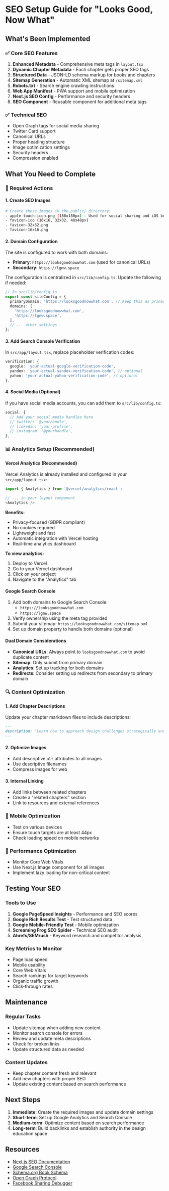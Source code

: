 # SEO Setup Guide for "Looks Good, Now What"

## What's Been Implemented

### ✅ Core SEO Features

1. **Enhanced Metadata** - Comprehensive meta tags in `layout.tsx`
2. **Dynamic Chapter Metadata** - Each chapter gets proper SEO tags
3. **Structured Data** - JSON-LD schema markup for books and chapters
4. **Sitemap Generation** - Automatic XML sitemap at `/sitemap.xml`
5. **Robots.txt** - Search engine crawling instructions
6. **Web App Manifest** - PWA support and mobile optimization
7. **Next.js SEO Config** - Performance and security headers
8. **SEO Component** - Reusable component for additional meta tags

### ✅ Technical SEO

- Open Graph tags for social media sharing
- Twitter Card support
- Canonical URLs
- Proper heading structure
- Image optimization settings
- Security headers
- Compression enabled

## What You Need to Complete

### 🔧 Required Actions

#### 1. Create SEO Images

```bash
# Create these images in the public/ directory:
- apple-touch-icon.png (180x180px) - Used for social sharing and iOS bookmarks
- favicon-ico (16x16, 32x32, 48x48px)
- favicon-32x32.png
- favicon-16x16.png
```

#### 2. Domain Configuration

The site is configured to work with both domains:
- **Primary**: `https://looksgoodnowwhat.com` (used for canonical URLs)
- **Secondary**: `https://lgnw.space`

The configuration is centralized in `src/lib/config.ts`. Update the following if needed:
```typescript
// In src/lib/config.ts
export const siteConfig = {
  primaryDomain: 'https://looksgoodnowwhat.com', // Keep this as primary
  domains: [
    'https://looksgoodnowwhat.com',
    'https://lgnw.space',
  ],
  // ... other settings
};
```

#### 3. Add Search Console Verification

In `src/app/layout.tsx`, replace placeholder verification codes:

```typescript
verification: {
  google: 'your-actual-google-verification-code',
  yandex: 'your-actual-yandex-verification-code', // optional
  yahoo: 'your-actual-yahoo-verification-code', // optional
},
```

#### 4. Social Media (Optional)

If you have social media accounts, you can add them to `src/lib/config.ts`:

```typescript
social: {
  // Add your social media handles here
  // twitter: '@yourhandle',
  // linkedin: 'your-profile',
  // instagram: '@yourhandle',
},
```

### 📊 Analytics Setup (Recommended)

#### Vercel Analytics (Recommended)

Vercel Analytics is already installed and configured in your `src/app/layout.tsx`:

```typescript
import { Analytics } from '@vercel/analytics/react';

// ... in your layout component
<Analytics />
```

**Benefits:**
- Privacy-focused (GDPR compliant)
- No cookies required
- Lightweight and fast
- Automatic integration with Vercel hosting
- Real-time analytics dashboard

**To view analytics:**
1. Deploy to Vercel
2. Go to your Vercel dashboard
3. Click on your project
4. Navigate to the "Analytics" tab

#### Google Search Console

1. Add both domains to Google Search Console:
   - `https://looksgoodnowwhat.com`
   - `https://lgnw.space`
2. Verify ownership using the meta tag provided
3. Submit your sitemap: `https://looksgoodnowwhat.com/sitemap.xml`
4. Set up domain property to handle both domains (optional)

#### Dual Domain Considerations

- **Canonical URLs**: Always point to `looksgoodnowwhat.com` to avoid duplicate content
- **Sitemap**: Only submit from primary domain
- **Analytics**: Set up tracking for both domains
- **Redirects**: Consider setting up redirects from secondary to primary domain

### 🔍 Content Optimization

#### 1. Add Chapter Descriptions

Update your chapter markdown files to include descriptions:

```markdown
---
description: 'Learn how to approach design challenges strategically and develop a systematic thinking process.'
---
```

#### 2. Optimize Images

- Add descriptive `alt` attributes to all images
- Use descriptive filenames
- Compress images for web

#### 3. Internal Linking

- Add links between related chapters
- Create a "related chapters" section
- Link to resources and external references

### 📱 Mobile Optimization

- Test on various devices
- Ensure touch targets are at least 44px
- Check loading speed on mobile networks

### 🚀 Performance Optimization

- Monitor Core Web Vitals
- Use Next.js Image component for all images
- Implement lazy loading for non-critical content

## Testing Your SEO

### Tools to Use

1. **Google PageSpeed Insights** - Performance and SEO scores
2. **Google Rich Results Test** - Test structured data
3. **Google Mobile-Friendly Test** - Mobile optimization
4. **Screaming Frog SEO Spider** - Technical SEO audit
5. **Ahrefs/SEMrush** - Keyword research and competitor analysis

### Key Metrics to Monitor

- Page load speed
- Mobile usability
- Core Web Vitals
- Search rankings for target keywords
- Organic traffic growth
- Click-through rates

## Maintenance

### Regular Tasks

- Update sitemap when adding new content
- Monitor search console for errors
- Review and update meta descriptions
- Check for broken links
- Update structured data as needed

### Content Updates

- Keep chapter content fresh and relevant
- Add new chapters with proper SEO
- Update existing content based on search performance

## Next Steps

1. **Immediate**: Create the required images and update domain settings
2. **Short-term**: Set up Google Analytics and Search Console
3. **Medium-term**: Optimize content based on search performance
4. **Long-term**: Build backlinks and establish authority in the design education space

## Resources

- [Next.js SEO Documentation](https://nextjs.org/learn/seo/introduction-to-seo)
- [Google Search Console](https://search.google.com/search-console)
- [Schema.org Book Schema](https://schema.org/Book)
- [Open Graph Protocol](https://ogp.me/)
- [Facebook Sharing Debugger](https://developers.facebook.com/tools/debug/)
